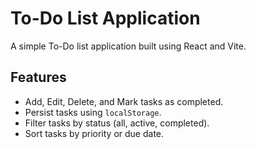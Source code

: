 # To-Do List Application

A simple To-Do list application built using React and Vite.

## Features

- Add, Edit, Delete, and Mark tasks as completed.
- Persist tasks using `localStorage`.
- Filter tasks by status (all, active, completed).
- Sort tasks by priority or due date.
